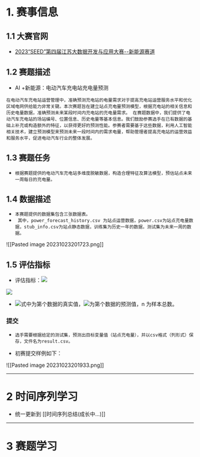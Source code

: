 # 1. 赛事信息

## 1.1 大赛官网

- [2023“SEED”第四届江苏大数据开发与应用大赛--新能源赛道](https://www.marsbigdata.com/competition/details?id=40144958741)

## 1.2 赛题描述

-  AI +新能源：电动汽车充电站充电量预测

`在电动汽车充电站运营管理中，准确预测充电站的电量需求对于提高充电站运营服务水平和优化区域电网供给能力非常关键。本次赛题旨在建立站点充电量预测模型，根据充电站的相关信息和历史电量数据，准确预测未来某段时间内充电站的充电量需求。 在赛题数据中，我们提供了电动汽车充电站的场站编号、位置信息、历史电量等基本信息。我们鼓励参赛选手在已有数据的基础上补充或构造额外的特征，以获得更好的预测性能。参赛者需要基于这些数据，利用人工智能相关技术，建立预测模型来预测未来一段时间内的需求电量，帮助管理者提高充电站的运营效益和服务水平，促进电动汽车行业的整体发展。`

## 1.3 赛题任务

-  `根据赛题提供的电动汽车充电站多维度脱敏数据，构造合理特征及算法模型，预估站点未来一周每日的充电量。`

## 1.4 数据描述

- `本赛题提供的数据集包含三张数据表。`
- ` 其中，power_forecast_history.csv 为站点运营数据，power.csv为站点充电量数据，stub_info.csv为站点静态数据，训练集为历史一年的数据，测试集为未来一周的数据。`

![[Pasted image 20231023201723.png]]

## 1.5 评估指标

-  评估指标：![](https://file.public.marsbigdata.com/2023/09/28/5dxrlBwhywzdmY5n.png)

![](https://file.public.marsbigdata.com/2023/09/28/w067iymIh8upId22.png)

- ![](https://file.public.marsbigdata.com/2023/09/28/4lzjixV2X0s1RKZK.png)式中为第个数据的真实值，![](https://file.public.marsbigdata.com/2023/09/28/c0Mdu1uG_rYP8umy.png)为第个数据的预测值，n 为样本总数。


### 提交

-  `选手需要根据给定的测试集，预测出目标变量值（站点充电量），并以csv格式（列形式）保存，文件名为result.csv。`

-  初赛提交样例如下：

![[Pasted image 20231023201933.png]]

---

# 2 时间序列学习

-  统一更新到 [[时间序列总结(成长中...)]]

---

# 3 赛题学习